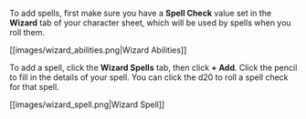 To add spells, first make sure you have a **Spell Check** value set in the **Wizard** tab of your character sheet, which will be used by spells when you roll them. 

[[images/wizard_abilities.png|Wizard Abilities]]

To add a spell, click the **Wizard Spells** tab, then click **+ Add**. Click the pencil to fill in the details of your spell. You can click the d20 to roll a spell check for that spell.

[[images/wizard_spell.png|Wizard Spell]]

